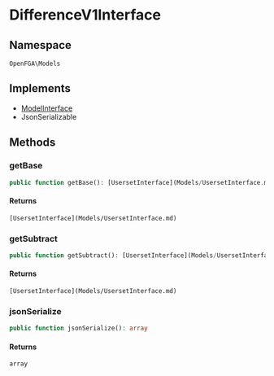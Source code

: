 # DifferenceV1Interface


## Namespace
`OpenFGA\Models`

## Implements
* [ModelInterface](Models/ModelInterface.md)
* JsonSerializable



## Methods
### getBase


```php
public function getBase(): [UsersetInterface](Models/UsersetInterface.md)
```



#### Returns
`[UsersetInterface](Models/UsersetInterface.md)`

### getSubtract


```php
public function getSubtract(): [UsersetInterface](Models/UsersetInterface.md)
```



#### Returns
`[UsersetInterface](Models/UsersetInterface.md)`

### jsonSerialize


```php
public function jsonSerialize(): array
```



#### Returns
`array`

